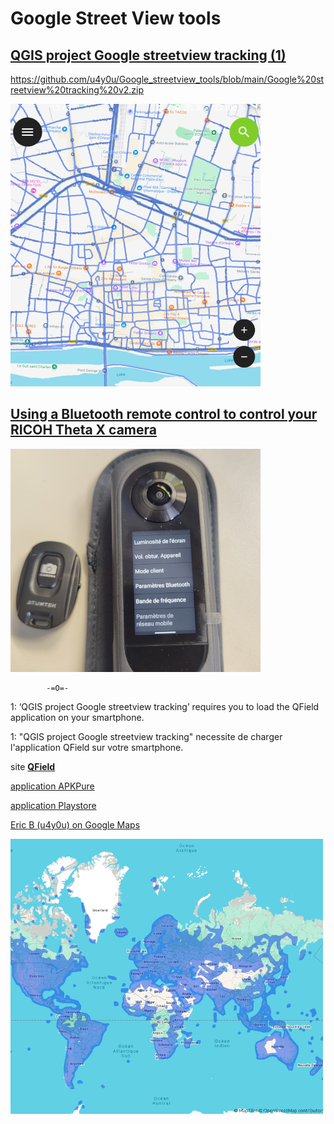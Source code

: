 # Google Street View tools


## [QGIS project Google streetview tracking (1)](https://github.com/u4y0u/Google_streetview_tools/blob/main/Google%20Streetview%20tracking.md)
https://github.com/u4y0u/Google_streetview_tools/blob/main/Google%20streetview%20tracking%20v2.zip

![BT remote](Menu_image_sv_tracking.png)

## [Using a Bluetooth remote control to control your RICOH Theta X camera](https://github.com/u4y0u/Google_streetview_tools/blob/main/Using%20a%20Bluetooth%20remote%20control%20to%20control%20your%20RICOH%20Theta%20X%20camera.md#using-a-bluetooth-remote-control-to-control-your-ricoh-theta-x-camera)

![BT remote](Menu_image_BT_remote.png)



			-=O=-


1: ‘QGIS project Google streetview tracking’ requires you to load the QField application on your smartphone.

1: "QGIS project Google streetview tracking" necessite de charger l'application QField sur votre smartphone.


site **[QField](https://www.qfield.org/)**

[application APKPure](https://apkpure.com/qfield-for-qgis/ch.opengis.qfield)

[application Playstore](https://play.google.com/store/apps/details?id=ch.opengis.qfield)


[Eric B (u4y0u) on Google Maps](https://www.google.fr/maps/contrib/109641753850297834107/photos/)

![Streetwview world map 2025](Streetview_World_x500.png)

